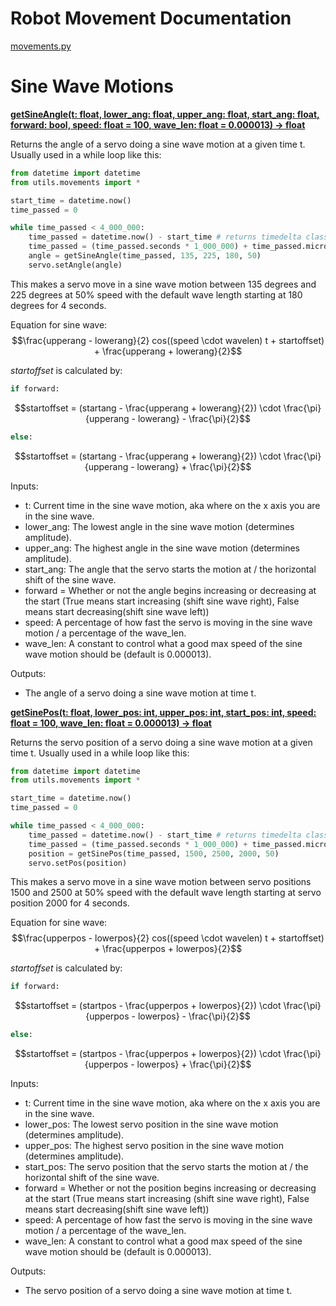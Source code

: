 # Robot Movement Documentation

[movements.py](/src/utils/movements.py)

# Sine Wave Motions

<ins>**getSineAngle(t: float, lower_ang: float, upper_ang: float, start_ang: float, forward: bool, speed: float = 100, wave_len: float = 0.000013) -> float**</ins>

Returns the angle of a servo doing a sine wave motion at a given time t.
Usually used in a while loop like this:
```py
from datetime import datetime
from utils.movements import *

start_time = datetime.now()
time_passed = 0

while time_passed < 4_000_000:
	time_passed = datetime.now() - start_time # returns timedelta class
	time_passed = (time_passed.seconds * 1_000_000) + time_passed.microseconds
	angle = getSineAngle(time_passed, 135, 225, 180, 50)
	servo.setAngle(angle)
```
This makes a servo move in a sine wave motion between 135 degrees and 225 degrees at 50% speed with the default wave length starting at 180 degrees for 4 seconds.

Equation for sine wave:
$$\frac{upperang - lowerang}{2} cos((speed \cdot wavelen) t + startoffset) + \frac{upperang + lowerang}{2}$$

$startoffset$ is calculated by:

```py
if forward:
```

$$startoffset = (startang - \frac{upperang + lowerang}{2}) \cdot \frac{\pi}{upperang - lowerang} - \frac{\pi}{2}$$

```py
else:
```

$$startoffset = (startang - \frac{upperang + lowerang}{2}) \cdot \frac{\pi}{upperang - lowerang} + \frac{\pi}{2}$$

Inputs:

- t: Current time in the sine wave motion, aka where on the x axis you are in the sine wave.
- lower_ang: The lowest angle in the sine wave motion (determines amplitude).
- upper_ang: The highest angle in the sine wave motion (determines amplitude).
- start_ang: The angle that the servo starts the motion at / the horizontal shift of the sine wave.
- forward = Whether or not the angle begins increasing or decreasing at the start (True means start increasing (shift sine wave right), False means start decreasing(shift sine wave left))
- speed: A percentage of how fast the servo is moving in the sine wave motion / a percentage of the wave_len.
- wave_len: A constant to control what a good max speed of the sine wave motion should be (default is 0.000013).

Outputs:

- The angle of a servo doing a sine wave motion at time t.

<ins>**getSinePos(t: float, lower_pos: int, upper_pos: int, start_pos: int, speed: float = 100, wave_len: float = 0.000013) -> float**</ins>

Returns the servo position of a servo doing a sine wave motion at a given time t.
Usually used in a while loop like this:
```py
from datetime import datetime
from utils.movements import *

start_time = datetime.now()
time_passed = 0

while time_passed < 4_000_000:
	time_passed = datetime.now() - start_time # returns timedelta class
	time_passed = (time_passed.seconds * 1_000_000) + time_passed.microseconds
	position = getSinePos(time_passed, 1500, 2500, 2000, 50)
	servo.setPos(position)
```
This makes a servo move in a sine wave motion between servo positions 1500 and 2500 at 50% speed with the default wave length starting at servo position 2000 for 4 seconds.

Equation for sine wave:
$$\frac{upperpos - lowerpos}{2} cos((speed \cdot wavelen) t + startoffset) + \frac{upperpos + lowerpos}{2}$$

$startoffset$ is calculated by:

```py
if forward:
```

$$startoffset = (startpos - \frac{upperpos + lowerpos}{2}) \cdot \frac{\pi}{upperpos - lowerpos} - \frac{\pi}{2}$$

```py
else:
```

$$startoffset = (startpos - \frac{upperpos + lowerpos}{2}) \cdot \frac{\pi}{upperpos - lowerpos} + \frac{\pi}{2}$$

Inputs:

- t: Current time in the sine wave motion, aka where on the x axis you are in the sine wave.
- lower_pos: The lowest servo position in the sine wave motion (determines amplitude).
- upper_pos: The highest servo position in the sine wave motion (determines amplitude).
- start_pos: The servo position that the servo starts the motion at / the horizontal shift of the sine wave.
- forward = Whether or not the position begins increasing or decreasing at the start (True means start increasing (shift sine wave right), False means start decreasing(shift sine wave left))
- speed: A percentage of how fast the servo is moving in the sine wave motion / a percentage of the wave_len.
- wave_len: A constant to control what a good max speed of the sine wave motion should be (default is 0.000013).

Outputs:

- The servo position of a servo doing a sine wave motion at time t.
